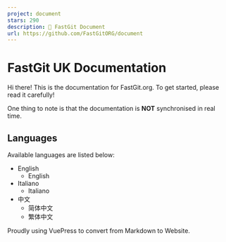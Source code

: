 ```yaml
---
project: document
stars: 290
description: 📄 FastGit Document
url: https://github.com/FastGitORG/document
---
```


FastGit UK Documentation
========================

Hi there! This is the documentation for FastGit.org. To get started, please read it carefully!

One thing to note is that the documentation is **NOT** synchronised in real time.

Languages
---------

Available languages are listed below:

-   English
    -   English
-   Italiano
    -   Italiano
-   中文
    -   简体中文
    -   繁体中文

Proudly using VuePress to convert from Markdown to Website.
